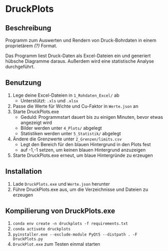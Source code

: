 # DruckPlots

## Beschreibung

Programm zum Auswerten und Rendern von Druck-Bohrdaten in einem proprietärem _(?)_ Format.

Das Programm liest Druck-Daten als Excel-Dateien ein und generiert hübsche Diagramme daraus.
Außerdem wird eine statistische Analyse durchgeführt.

## Benutzung

1. Lege deine Excel-Dateien in `1_Rohdaten_Excel/` ab
   * Unterstützt: `.xls` und `.xlsx`
2. Passe die Werte für Wichte und Cu-Faktor in `Werte.json` an
3. Starte DruckPlots.exe
    * Geduld: Programmstart dauert bis zu einigen Minuten, bevor etwas angezeigt wird
    * Bilder werden unter `4_Plots/` abgelegt
    * Statistiken werden unter `5_Statistik/` abgelegt
4. Ändere die Grenzwerte unter `2_Grenzen/limits.csv`
   * Legt den Bereich für den blauen Hintergrund in den Plots fest
   * auf -1,-1 setzen, um keinen blauen Hintergrund anzuzeigen 
5. Starte DruckPlots.exe erneut, um blaue Hintergründe zu erzeugen

## Installation

1. Lade `DruckPlots.exe` und `Werte.json` herunter
2. Führe DruckPlots.exe aus, um die Verzeichnisse und Dateien zu erzeugen

## Kompilierung von DruckPlots.exe

1. `conda env create -n druckplots -f requirements.txt`
2. `conda activate druckplots`
3. `pyinstaller.exe --exclude-module PyQt5 --distpath . -F DruckPlots.py`
4. `DruckPlot.exe` zum Testen einmal starten
